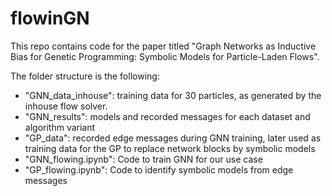 # flowinGN
This repo contains code for the paper titled "Graph Networks as Inductive Bias for Genetic Programming: Symbolic Models for Particle-Laden Flows".

The folder structure is the following:
* "GNN_data_inhouse": training data for 30 particles, as generated by the inhouse flow solver.
* "GNN_results": models and recorded messages for each dataset and algorithm variant
* "GP_data": recorded edge messages during GNN training, later used as training data for the GP to replace network blocks by symbolic models
* "GNN_flowing.ipynb": Code to train GNN for our use case
* "GP_flowing.ipynb": Code to identify symbolic models from edge messages
